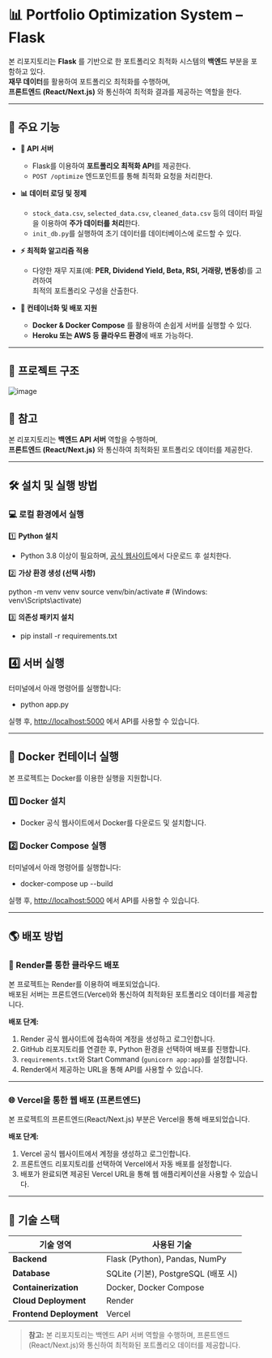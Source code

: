 # 📊 Portfolio Optimization System – Flask

본 리포지토리는 **Flask** 를 기반으로 한 포트폴리오 최적화 시스템의 **백엔드** 부분을 포함하고 있다.  
**재무 데이터**를 활용하여 포트폴리오 최적화를 수행하며,  
**프론트엔드 (React/Next.js)** 와 통신하여 최적화 결과를 제공하는 역할을 한다.

---

## 🚀 주요 기능

- **📡 API 서버**  
  - Flask를 이용하여 **포트폴리오 최적화 API**를 제공한다.  
  - `POST /optimize` 엔드포인트를 통해 최적화 요청을 처리한다.

- **📊 데이터 로딩 및 정제**  
  - `stock_data.csv`, `selected_data.csv`, `cleaned_data.csv` 등의 데이터 파일을 이용하여 **주가 데이터를 처리**한다.  
  - `init_db.py`를 실행하여 초기 데이터를 데이터베이스에 로드할 수 있다.

- **⚡ 최적화 알고리즘 적용**  
  - 다양한 재무 지표(예: **PER, Dividend Yield, Beta, RSI, 거래량, 변동성**)를 고려하여  
    최적의 포트폴리오 구성을 산출한다.

- **🔧 컨테이너화 및 배포 지원**  
  - **Docker & Docker Compose** 를 활용하여 손쉽게 서버를 실행할 수 있다.  
  - **Heroku 또는 AWS 등 클라우드 환경**에 배포 가능하다.

---

## 📁 프로젝트 구조

![image](https://github.com/user-attachments/assets/6cc9343c-1b21-4666-a217-7b901550d4e6)


## 📝 참고  
본 리포지토리는 **백엔드 API 서버** 역할을 수행하며,  
**프론트엔드 (React/Next.js)** 와 통신하여 최적화된 포트폴리오 데이터를 제공한다.

---

## 🛠 설치 및 실행 방법

### 💻 로컬 환경에서 실행

1️⃣ **Python 설치**  
   - Python 3.8 이상이 필요하며, [공식 웹사이트](https://www.python.org/)에서 다운로드 후 설치한다.

2️⃣ **가상 환경 생성 (선택 사항)**  

   python -m venv venv
   source venv/bin/activate  # (Windows: venv\Scripts\activate)

3️⃣ **의존성 패키지 설치**  

- pip install -r requirements.txt

## 4️⃣ 서버 실행

터미널에서 아래 명령어를 실행합니다:

- python app.py

실행 후, [http://localhost:5000](http://localhost:5000) 에서 API를 사용할 수 있습니다.

---

## 🐳 Docker 컨테이너 실행

본 프로젝트는 Docker를 이용한 실행을 지원합니다.

### 1️⃣ Docker 설치
- Docker 공식 웹사이트에서 Docker를 다운로드 및 설치합니다.

### 2️⃣ Docker Compose 실행
터미널에서 아래 명령어를 실행합니다:

- docker-compose up --build


실행 후, [http://localhost:5000](http://localhost:5000) 에서 API를 사용할 수 있습니다.

---

## 🌎 배포 방법

### 🚀 Render를 통한 클라우드 배포

본 프로젝트는 Render를 이용하여 배포되었습니다.  
배포된 서버는 프론트엔드(Vercel)와 통신하여 최적화된 포트폴리오 데이터를 제공합니다.

**배포 단계:**
1. Render 공식 웹사이트에 접속하여 계정을 생성하고 로그인합니다.
2. GitHub 리포지토리를 연결한 후, Python 환경을 선택하여 배포를 진행합니다.
3. `requirements.txt`와 Start Command (`gunicorn app:app`)를 설정합니다.
4. Render에서 제공하는 URL을 통해 API를 사용할 수 있습니다.

---

### 🌐 Vercel을 통한 웹 배포 (프론트엔드)

본 프로젝트의 프론트엔드(React/Next.js) 부분은 Vercel을 통해 배포되었습니다.

**배포 단계:**
1. Vercel 공식 웹사이트에서 계정을 생성하고 로그인합니다.
2. 프론트엔드 리포지토리를 선택하여 Vercel에서 자동 배포를 설정합니다.
3. 배포가 완료되면 제공된 Vercel URL을 통해 웹 애플리케이션을 사용할 수 있습니다.

---

## 📌 기술 스택

| **기술 영역**       | **사용된 기술**                        |
|---------------------|---------------------------------------|
| **Backend**         | Flask (Python), Pandas, NumPy        |
| **Database**        | SQLite (기본), PostgreSQL (배포 시)   |
| **Containerization**| Docker, Docker Compose               |
| **Cloud Deployment**| Render                               |
| **Frontend Deployment** | Vercel                           |

> **참고:** 본 리포지토리는 백엔드 API 서버 역할을 수행하며, 프론트엔드(React/Next.js)와 통신하여 최적화된 포트폴리오 데이터를 제공합니다.


